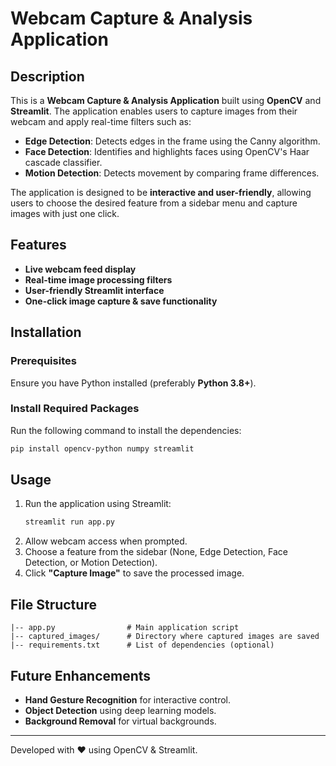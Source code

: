 # Webcam Capture & Analysis Application

## Description
This is a **Webcam Capture & Analysis Application** built using **OpenCV** and **Streamlit**. The application enables users to capture images from their webcam and apply real-time filters such as:

- **Edge Detection**: Detects edges in the frame using the Canny algorithm.
- **Face Detection**: Identifies and highlights faces using OpenCV's Haar cascade classifier.
- **Motion Detection**: Detects movement by comparing frame differences.

The application is designed to be **interactive and user-friendly**, allowing users to choose the desired feature from a sidebar menu and capture images with just one click.

## Features
- **Live webcam feed display**
- **Real-time image processing filters**
- **User-friendly Streamlit interface**
- **One-click image capture & save functionality**

## Installation
### Prerequisites
Ensure you have Python installed (preferably **Python 3.8+**).

### Install Required Packages
Run the following command to install the dependencies:
```bash
pip install opencv-python numpy streamlit
```

## Usage
1. Run the application using Streamlit:
   ```bash
   streamlit run app.py
   ```
2. Allow webcam access when prompted.
3. Choose a feature from the sidebar (None, Edge Detection, Face Detection, or Motion Detection).
4. Click **"Capture Image"** to save the processed image.

## File Structure
```
|-- app.py                # Main application script
|-- captured_images/      # Directory where captured images are saved
|-- requirements.txt      # List of dependencies (optional)
```

## Future Enhancements
- **Hand Gesture Recognition** for interactive control.
- **Object Detection** using deep learning models.
- **Background Removal** for virtual backgrounds.

---
Developed with ❤️ using OpenCV & Streamlit.

